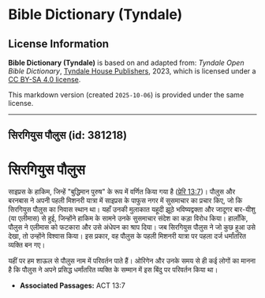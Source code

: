 # Bible Dictionary (Tyndale)

## License Information

**Bible Dictionary (Tyndale)** is based on and adapted from: _Tyndale Open Bible Dictionary_, [Tyndale House Publishers](https://tyndaleopenresources.com/), 2023, which is licensed under a [CC BY-SA 4.0 license](https://creativecommons.org/licenses/by-sa/4.0/legalcode.en).

This markdown version (created `2025-10-06`) is provided under the same license.



--------------------------------

## सिरगियुस पौलुस (id: 381218)

सिरगियुस पौलुस
==============

साइप्रस के हाकिम, जिन्हें "बुद्धिमान पुरुष" के रूप में वर्णित किया गया है ([प्रेरि 13:7](https://ref.ly/Acts13:7))। पौलुस और बरनबास ने अपनी पहली मिशनरी यात्रा में साइप्रस के पाफुस नगर में सुसमाचार का प्रचार किए, जो कि सिरगियुस पौलुस का निवास स्थान था। यहाँ उनकी मुलाकात यहूदी झूठे भविष्यद्वक्ता और जादूगर बार\-यीशु (या एलीमास) से हुई, जिन्होंने हाकिम के सामने उनके सुसमाचार संदेश का कड़ा विरोध किया। हालाँकि, पौलुस ने एलीमास को फटकारा और उसे अंधेपन का श्राप दिया। जब सिरगियुस पौलुस ने जो कुछ हुआ उसे देखा, तो उन्होंने विश्वास किया। इस प्रकार, वह पौलुस के पहली मिशनरी यात्रा पर पहला दर्ज धर्मांतरित व्यक्ति बन गए।

यहीं पर हम शाऊल से पौलुस नाम में परिवर्तन पाते हैं। ओरिगेन और उनके समय से ही कई लोगों का मानना ​​है कि पौलुस ने अपने प्रसिद्ध धर्मांतरित व्यक्ति के सम्मान में इस बिंदु पर परिवर्तन किया था।

* **Associated Passages:** ACT 13:7

